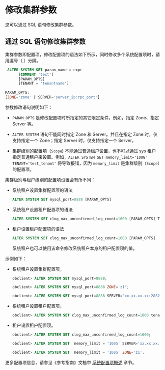 修改集群参数 
===========================

您可以通过 SQL 语句修改集群参数。

通过 SQL 语句修改集群参数 
------------------------------------

集群参数即配置项，修改配置项的语法如下所示，同时修改多个系统配置项时，请用逗号（,）分隔。

```sql
 ALTER SYSTEM SET param_name = expr
      [COMMENT 'text']
      [PARAM_OPTS]
      [TENANT = 'tenantname']
      
PARAM_OPTS:
[ZONE='zone' | SERVER='server_ip:rpc_port']
```



参数修改语句说明如下：

* `PARAM_OPTS` 是修改配置项时所指定的其它限定条件，例如，指定 Zone、指定 Server 等。

  

* `ALTER SYSTEM` 语句不能同时指定 Zone 和 Server。并且在指定 Zone 时，仅支持指定一个 Zone；指定 Server 时，仅支持指定一个 Server。

  

* 集群级别的配置项（`Scope`) 不能通过普通租户设置，也不可以通过 sys 租户指定普通租户来设置。例如，`ALTER SYSTEM SET memory_limit='100G' TENANT='test_tenant'` 将导致报错，因为 `memory_limit` 是集群级别（`Scope`）的配置项。

  




集群级别与租户级别的配置项设置会有所不同：

* 系统租户设置集群配置项的语法

  ```sql
  ALTER SYSTEM SET mysql_port=8888 [PARAM_OPTS]
  ```

  

* 系统租户设置租户配置项的语法

  ```sql
  ALTER SYSTEM SET clog_max_unconfirmed_log_count=1600 [PARAM_OPTS] TENANT=all|TENANT_NAME
  ```

  

* 租户设置租户配置项的语法

  ```sql
  ALTER SYSTEM SET clog_max_unconfirmed_log_count=1600 [PARAM_OPTS]
  ```

  

  系统租户也可以使用该命令修改系统租户本身的租户配置项的值。
  




示例如下：

* 系统租户设置集群配置项。

  ```sql
  obclient> ALTER SYSTEM SET mysql_port=8888;
  
  obclient> ALTER SYSTEM SET mysql_port=8888 ZONE='z1';
  
  obclient> ALTER SYSTEM SET mysql_port=8888 SERVER='xx.xx.xx.xx:2882';
  ```

  

* 系统租户设置租户配置项。

  ```sql
  obclient> ALTER SYSTEM SET clog_max_unconfirmed_log_count=1600 tenant='test_tenant';
  ```

  

* 租户设置租户配置项。

  ```sql
  obclient> ALTER SYSTEM SET clog_max_unconfirmed_log_count=1600;
  
  obclient> ALTER SYSTEM SET  memory_limit = '100G' SERVER='xx.xx.xx.xx:2882';
  
  obclient> ALTER SYSTEM SET  memory_limit = '100G' ZONE='z1';
  ```

  




更多配置项信息，请参见《参考指南》文档中 [系统配置项概述](../../../../1300.reference-guide/300.system-configuration-items/100.overview-of-system-configuration-items.md) 章节。
